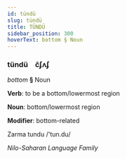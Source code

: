 ```yaml
---
id: tündü
slug: tündü
title: TÜNDÜ
sidebar_position: 300
hoverText: bottom § Noun
---
```


### tündü&emsp;<span kind="abugida">c̃ʄʌʄ</span>

*bottom* **§** Noun

**Verb**: to be a bottom/lowermost region

**Noun**: bottom/lowermost region

**Modifier**: bottom-related

Zarma tundu /'tun.du/

*Nilo-Saharan Language Family*